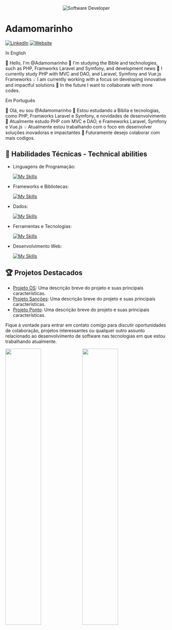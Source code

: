 <div align="center">
  <img src="https://media.istockphoto.com/id/1470350413/vector/software-developer-working-with-computers.jpg?s=612x612&w=0&k=20&c=rMDiFqhfe3PUzikjGeCuSl-x4YlXFCcnM_psO4MlOU0=" alt="Software Developer">
</div>

# Adamomarinho

[![LinkedIn](https://img.shields.io/badge/LinkedIn-[SeuPerfil]-blue?logo=linkedin)](https://www.linkedin.com/in/adamo-raposo-marinho-08290546/)
[![Website](https://img.shields.io/badge/Website-[SeuWebsite]-blue?logo=google-chrome)](https://www.teusiteonline.com.br)

In English

👋 Hello, I'm @Adamomarinho
👀 I'm studying the Bible and technologies, such as PHP, Framworks Laravel and Symfony, and development news
🌱 I currently study PHP with MVC and DAO, and Laravel, Symfony and Vue.js Frameworks
💡 I am currently working with a focus on developing innovative and impactful solutions
💞️ In the future I want to collaborate with more codes.

Em Português

👋 Olá, eu sou @Adamomarinho
👀 Estou estudando a Biblia e tecnologias, como PHP, Framworks Laravel e Symfony, e novidades de desenvolvimento
🌱 Atualmente estudo PHP com MVC e DAO, e Frameworks Laravel, Symfony e Vue.js
💡 Atualmente estou trabalhando com o foco em desenvolver soluções inovadoras e impactantes
💞️ Futuramente desejo colaborar com mais codigos. 

## 🚀 Habilidades Técnicas - Technical abilities ##

- Linguagens de Programação: 

    [![My Skills](https://skillicons.dev/icons?i=php,javascript)](https://skillicons.dev)
- Frameworks e Bibliotecas: 

    [![My Skills](https://skillicons.dev/icons?i=jquery,bootstrap,wordpress)](https://skillicons.dev)
- Dados: 

    [![My Skills](https://skillicons.dev/icons?i=mysql)](https://skillicons.dev)
- Ferramentas e Tecnologias: 

    [![My Skills](https://skillicons.dev/icons?i=linux,git,github,ps,vscode,postman,docker)](https://skillicons.dev)
- Desenvolvimento Web:

    [![My Skills](https://skillicons.dev/icons?i=html,css,sass)](https://skillicons.dev)

## 🏆 Projetos Destacados ##

- [Projeto OS](https://github.com/Adamomarinho/OS): Uma descrição breve do projeto e suas principais características.
- [Projeto Sanções](https://github.com/Adamomarinho/Sancoes): Uma descrição breve do projeto e suas principais características.
- [Projeto Ponto](https://github.com/Adamomarinho/Ponto): Uma descrição breve do projeto e suas principais características.

Fique à vontade para entrar em contato comigo para discutir oportunidades de colaboração, projetos interessantes ou qualquer outro assunto relacionado ao desenvolvimento de software nas tecnologias em que estou trabalhando atualmente.

<img align="left" width="47%" src="https://github-readme-stats.vercel.app/api?username=Adamomarinho&show_icons=true" />
<img align="left" width="47%" src="https://github-readme-stats.vercel.app/api/top-langs/?username=Adamomarinho" />

<br/>
<br/>
